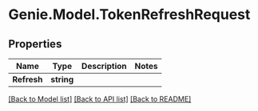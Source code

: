 # Genie.Model.TokenRefreshRequest

## Properties

Name | Type | Description | Notes
------------ | ------------- | ------------- | -------------
**Refresh** | **string** |  | 

[[Back to Model list]](../README.md#documentation-for-models) [[Back to API list]](../README.md#documentation-for-api-endpoints) [[Back to README]](../README.md)

